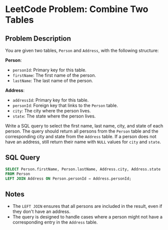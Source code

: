 
# LeetCode Problem: Combine Two Tables

## Problem Description
You are given two tables, `Person` and `Address`, with the following structure:

**Person**:
- `personId`: Primary key for this table.
- `firstName`: The first name of the person.
- `lastName`: The last name of the person.

**Address**:
- `addressId`: Primary key for this table.
- `personId`: Foreign key that links to the `Person` table.
- `city`: The city where the person lives.
- `state`: The state where the person lives.

Write a SQL query to select the first name, last name, city, and state of each person. The query should return all persons from the `Person` table and the corresponding city and state from the `Address` table. If a person does not have an address, still return their name with `NULL` values for `city` and `state`.

## SQL Query

```sql
SELECT Person.firstName, Person.lastName, Address.city, Address.state
FROM Person
LEFT JOIN Address ON Person.personId = Address.personId;
```

## Notes
- The `LEFT JOIN` ensures that all persons are included in the result, even if they don't have an address.
- The query is designed to handle cases where a person might not have a corresponding entry in the `Address` table.
